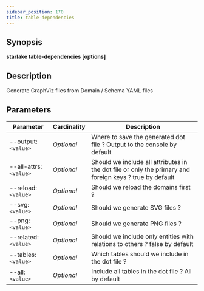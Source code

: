 ```yaml
---
sidebar_position: 170
title: table-dependencies
---
```



## Synopsis

**starlake table-dependencies [options]**

## Description
Generate GraphViz files from Domain / Schema YAML files

## Parameters

Parameter|Cardinality|Description
---|---|---
--output:`<value>`|*Optional*|Where to save the generated dot file ? Output to the console by default
--all-attrs:`<value>`|*Optional*|Should we include all attributes in the dot file or only the primary and foreign keys ? true by default
--reload:`<value>`|*Optional*|Should we reload the domains first ?
--svg:`<value>`|*Optional*|Should we generate SVG files ?
--png:`<value>`|*Optional*|Should we generate PNG files ?
--related:`<value>`|*Optional*|Should we include only entities with relations to others ? false by default
--tables:`<value>`|*Optional*|Which tables should we include in the dot file ?
--all:`<value>`|*Optional*|Include all tables in the dot file ? All by default

